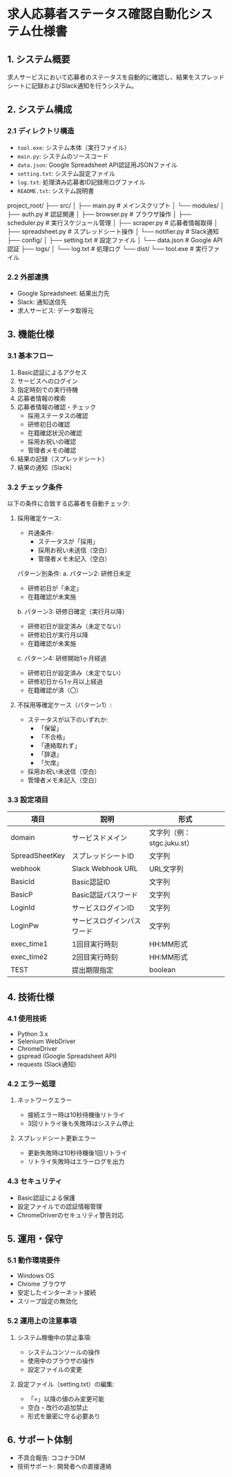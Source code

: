 # 求人応募者ステータス確認自動化システム仕様書

## 1. システム概要
求人サービスにおいて応募者のステータスを自動的に確認し、結果をスプレッドシートに記録およびSlack通知を行うシステム。

## 2. システム構成

### 2.1 ディレクトリ構造
- `tool.exe`: システム本体（実行ファイル）
- `main.py`: システムのソースコード
- `data.json`: Google Spreadsheet API認証用JSONファイル
- `setting.txt`: システム設定ファイル
- `log.txt`: 処理済み応募者ID記録用ログファイル
- `README.txt`: システム説明書

project_root/
├── src/
│ ├── main.py # メインスクリプト
│ └── modules/
│ ├── auth.py # 認証関連
│ ├── browser.py # ブラウザ操作
│ ├── scheduler.py # 実行スケジュール管理
│ ├── scraper.py # 応募者情報取得
│ ├── spreadsheet.py # スプレッドシート操作
│ └── notifier.py # Slack通知
├── config/
│ ├── setting.txt # 設定ファイル
│ └── data.json # Google API認証
├── logs/
│ └── log.txt # 処理ログ
└── dist/
└── tool.exe # 実行ファイル

### 2.2 外部連携
- Google Spreadsheet: 結果出力先
- Slack: 通知送信先
- 求人サービス: データ取得元

## 3. 機能仕様

### 3.1 基本フロー
1. Basic認証によるアクセス
2. サービスへのログイン
3. 指定時刻での実行待機
4. 応募者情報の検索
5. 応募者情報の確認・チェック
   - 採用ステータスの確認
   - 研修初日の確認
   - 在籍確認状況の確認
   - 採用お祝いの確認
   - 管理者メモの確認
6. 結果の記録（スプレッドシート）
7. 結果の通知（Slack）

### 3.2 チェック条件
以下の条件に合致する応募者を自動チェック:

1. 採用確定ケース:
   - 共通条件:
     - ステータスが「採用」
     - 採用お祝い未送信（空白）
     - 管理者メモ未記入（空白）

   パターン別条件:
   a. パターン2: 研修日未定
     - 研修初日が「未定」
     - 在籍確認が未実施

   b. パターン3: 研修日確定（実行月以降）
     - 研修初日が設定済み（未定でない）
     - 研修初日が実行月以降
     - 在籍確認が未実施

   c. パターン4: 研修開始1ヶ月経過
     - 研修初日が設定済み（未定でない）
     - 研修初日から1ヶ月以上経過
     - 在籍確認が済（〇）

2. 不採用等確定ケース（パターン1）:
   - ステータスが以下のいずれか:
     - 「保留」
     - 「不合格」
     - 「連絡取れず」
     - 「辞退」
     - 「欠席」
   - 採用お祝い未送信（空白）
   - 管理者メモ未記入（空白）

### 3.3 設定項目
| 項目 | 説明 | 形式 |
|------|------|------|
| domain | サービスドメイン | 文字列（例：stgc.juku.st） |
| SpreadSheetKey | スプレッドシートID | 文字列 |
| webhook | Slack Webhook URL | URL文字列 |
| BasicId | Basic認証ID | 文字列 |
| BasicP | Basic認証パスワード | 文字列 |
| LoginId | サービスログインID | 文字列 |
| LoginPw | サービスログインパスワード | 文字列 |
| exec_time1 | 1回目実行時刻 | HH:MM形式 |
| exec_time2 | 2回目実行時刻 | HH:MM形式 |
| TEST | 提出期限指定 | boolean |

## 4. 技術仕様

### 4.1 使用技術
- Python 3.x
- Selenium WebDriver
- ChromeDriver
- gspread (Google Spreadsheet API)
- requests (Slack通知)

### 4.2 エラー処理
1. ネットワークエラー
   - 接続エラー時は10秒待機後リトライ
   - 3回リトライ後も失敗時はシステム停止

2. スプレッドシート更新エラー
   - 更新失敗時は10秒待機後1回リトライ
   - リトライ失敗時はエラーログを出力

### 4.3 セキュリティ
- Basic認証による保護
- 設定ファイルでの認証情報管理
- ChromeDriverのセキュリティ警告対応

## 5. 運用・保守

### 5.1 動作環境要件
- Windows OS
- Chrome ブラウザ
- 安定したインターネット接続
- スリープ設定の無効化

### 5.2 運用上の注意事項
1. システム稼働中の禁止事項:
   - システムコンソールの操作
   - 使用中のブラウザの操作
   - 設定ファイルの変更

2. 設定ファイル（setting.txt）の編集:
   - 「=」以降の値のみ変更可能
   - 空白・改行の追加禁止
   - 形式を厳密に守る必要あり

## 6. サポート体制
- 不具合報告: ココナラDM
- 技術サポート: 開発者への直接連絡 